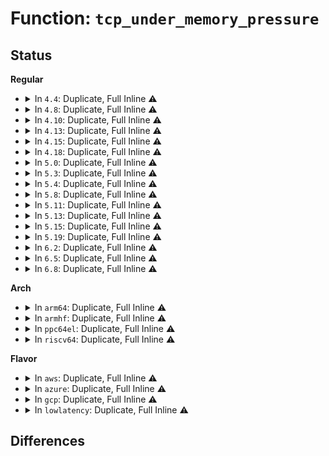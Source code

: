 # Function: <code>tcp_under_memory_pressure</code>

## Status
<b>Regular</b>
<ul>
<li>
<details>
<summary>In <code>4.4</code>: Duplicate, Full Inline ⚠️</summary>

**Collision:** Static Duplication

**Inline:** Full

**Transformation:** False

**Instances:**

```
In net/ipv4/tcp.c (ffffffff81768ea0)
Location: include/net/tcp.h:293
Inline: True
Inline callers:
  - net/ipv4/tcp.c:sk_stream_alloc_skb
```
```
In net/ipv4/tcp_input.c (ffffffff8176aa69)
Location: include/net/tcp.h:293
Inline: True
Inline callers:
  - net/ipv4/tcp_input.c:tcp_check_space
  - net/ipv4/tcp_input.c:tcp_try_rmem_schedule
  - net/ipv4/tcp_input.c:tcp_try_rmem_schedule
```
```
In net/ipv4/tcp_output.c (ffffffff81775d3e)
Location: include/net/tcp.h:293
Inline: True
Inline callers:
  - net/ipv4/tcp_output.c:__tcp_select_window
  - net/ipv4/tcp_output.c:tcp_send_fin
```
```
In net/ipv4/tcp_timer.c (ffffffff81779cf6)
Location: include/net/tcp.h:293
Inline: True
Inline callers:
  - net/ipv4/tcp_timer.c:tcp_delack_timer_handler
```
</details>
</li>
<li>
<details>
<summary>In <code>4.8</code>: Duplicate, Full Inline ⚠️</summary>

**Collision:** Static Duplication

**Inline:** Full

**Transformation:** False

**Instances:**

```
In net/ipv4/tcp.c (ffffffff817d5800)
Location: include/net/tcp.h:281
Inline: True
Inline callers:
  - net/ipv4/tcp.c:sk_stream_alloc_skb
```
```
In net/ipv4/tcp_input.c (ffffffff817dbd66)
Location: include/net/tcp.h:281
Inline: True
Inline callers:
  - net/ipv4/tcp_input.c:tcp_check_space
  - net/ipv4/tcp_input.c:tcp_try_rmem_schedule
  - net/ipv4/tcp_input.c:tcp_try_rmem_schedule
```
```
In net/ipv4/tcp_output.c (ffffffff817e62d7)
Location: include/net/tcp.h:281
Inline: True
Inline callers:
  - net/ipv4/tcp_output.c:tcp_send_fin
  - net/ipv4/tcp_output.c:__tcp_select_window
```
```
In net/ipv4/tcp_timer.c (ffffffff817e6ec6)
Location: include/net/tcp.h:281
Inline: True
Inline callers:
  - net/ipv4/tcp_timer.c:tcp_delack_timer_handler
```
</details>
</li>
<li>
<details>
<summary>In <code>4.10</code>: Duplicate, Full Inline ⚠️</summary>

**Collision:** Static Duplication

**Inline:** Full

**Transformation:** False

**Instances:**

```
In net/ipv4/tcp.c (ffffffff818057e0)
Location: include/net/tcp.h:279
Inline: True
Inline callers:
  - net/ipv4/tcp.c:sk_stream_alloc_skb
```
```
In net/ipv4/tcp_input.c (ffffffff8180be39)
Location: include/net/tcp.h:279
Inline: True
Inline callers:
  - net/ipv4/tcp_input.c:tcp_check_space
  - net/ipv4/tcp_input.c:tcp_prune_ofo_queue
```
```
In net/ipv4/tcp_output.c (ffffffff818169f7)
Location: include/net/tcp.h:279
Inline: True
Inline callers:
  - net/ipv4/tcp_output.c:tcp_send_fin
  - net/ipv4/tcp_output.c:__tcp_select_window
```
```
In net/ipv4/tcp_timer.c (ffffffff8181760c)
Location: include/net/tcp.h:279
Inline: True
Inline callers:
  - net/ipv4/tcp_timer.c:tcp_delack_timer_handler
```
</details>
</li>
<li>
<details>
<summary>In <code>4.13</code>: Duplicate, Full Inline ⚠️</summary>

**Collision:** Static Duplication

**Inline:** Full

**Transformation:** False

**Instances:**

```
In net/ipv4/tcp.c (ffffffff81825c80)
Location: include/net/tcp.h:286
Inline: True
Inline callers:
  - net/ipv4/tcp.c:sk_stream_alloc_skb
```
```
In net/ipv4/tcp_input.c (ffffffff81827f95)
Location: include/net/tcp.h:286
Inline: True
Inline callers:
  - net/ipv4/tcp_input.c:tcp_check_space
```
```
In net/ipv4/tcp_output.c (ffffffff81836d08)
Location: include/net/tcp.h:286
Inline: True
Inline callers:
  - net/ipv4/tcp_output.c:tcp_send_fin
  - net/ipv4/tcp_output.c:__tcp_select_window
```
```
In net/ipv4/tcp_timer.c (ffffffff81837aac)
Location: include/net/tcp.h:286
Inline: True
Inline callers:
  - net/ipv4/tcp_timer.c:tcp_delack_timer_handler
```
</details>
</li>
<li>
<details>
<summary>In <code>4.15</code>: Duplicate, Full Inline ⚠️</summary>

**Collision:** Static Duplication

**Inline:** Full

**Transformation:** False

**Instances:**

```
In net/ipv4/tcp.c (ffffffff818a3d30)
Location: include/net/tcp.h:254
Inline: True
Inline callers:
  - net/ipv4/tcp.c:sk_stream_alloc_skb
```
```
In net/ipv4/tcp_input.c (ffffffff818a74b0)
Location: include/net/tcp.h:254
Inline: True
Inline callers:
  - net/ipv4/tcp_input.c:tcp_check_space
```
```
In net/ipv4/tcp_output.c (ffffffff818b6283)
Location: include/net/tcp.h:254
Inline: True
Inline callers:
  - net/ipv4/tcp_output.c:tcp_send_fin
  - net/ipv4/tcp_output.c:__tcp_select_window
```
```
In net/ipv4/tcp_timer.c (ffffffff818b722a)
Location: include/net/tcp.h:254
Inline: True
Inline callers:
  - net/ipv4/tcp_timer.c:tcp_delack_timer_handler
```
</details>
</li>
<li>
<details>
<summary>In <code>4.18</code>: Duplicate, Full Inline ⚠️</summary>

**Collision:** Static Duplication

**Inline:** Full

**Transformation:** False

**Instances:**

```
In net/ipv4/tcp.c (ffffffff818f9a8e)
Location: include/net/tcp.h:255
Inline: True
Inline callers:
  - net/ipv4/tcp.c:sk_stream_alloc_skb
```
```
In net/ipv4/tcp_input.c (ffffffff81900333)
Location: include/net/tcp.h:255
Inline: True
Inline callers:
  - net/ipv4/tcp_input.c:tcp_check_space
```
```
In net/ipv4/tcp_output.c (ffffffff8190bac3)
Location: include/net/tcp.h:255
Inline: True
Inline callers:
  - net/ipv4/tcp_output.c:tcp_send_fin
  - net/ipv4/tcp_output.c:__tcp_select_window
```
```
In net/ipv4/tcp_timer.c (ffffffff8190cc26)
Location: include/net/tcp.h:255
Inline: True
Inline callers:
  - net/ipv4/tcp_timer.c:tcp_delack_timer_handler
```
</details>
</li>
<li>
<details>
<summary>In <code>5.0</code>: Duplicate, Full Inline ⚠️</summary>

**Collision:** Static Duplication

**Inline:** Full

**Transformation:** False

**Instances:**

```
In net/ipv4/tcp.c (ffffffff819279be)
Location: include/net/tcp.h:256
Inline: True
Inline callers:
  - net/ipv4/tcp.c:sk_stream_alloc_skb
```
```
In net/ipv4/tcp_input.c (ffffffff8192a743)
Location: include/net/tcp.h:256
Inline: True
Inline callers:
  - net/ipv4/tcp_input.c:tcp_check_space
```
```
In net/ipv4/tcp_output.c (ffffffff81939d93)
Location: include/net/tcp.h:256
Inline: True
Inline callers:
  - net/ipv4/tcp_output.c:tcp_send_fin
  - net/ipv4/tcp_output.c:__tcp_select_window
```
```
In net/ipv4/tcp_timer.c (ffffffff8193af35)
Location: include/net/tcp.h:256
Inline: True
Inline callers:
  - net/ipv4/tcp_timer.c:tcp_delack_timer_handler
```
</details>
</li>
<li>
<details>
<summary>In <code>5.3</code>: Duplicate, Full Inline ⚠️</summary>

**Collision:** Static Duplication

**Inline:** Full

**Transformation:** False

**Instances:**

```
In net/ipv4/tcp.c (ffffffff8198a8a5)
Location: include/net/tcp.h:255
Inline: True
Inline callers:
  - net/ipv4/tcp.c:sk_stream_alloc_skb
```
```
In net/ipv4/tcp_input.c (ffffffff8198d9b0)
Location: include/net/tcp.h:255
Inline: True
Inline callers:
  - net/ipv4/tcp_input.c:tcp_check_space
```
```
In net/ipv4/tcp_output.c (ffffffff8199e056)
Location: include/net/tcp.h:255
Inline: True
Inline callers:
  - net/ipv4/tcp_output.c:tcp_send_fin
  - net/ipv4/tcp_output.c:__tcp_select_window
```
```
In net/ipv4/tcp_timer.c (ffffffff8199f268)
Location: include/net/tcp.h:255
Inline: True
Inline callers:
  - net/ipv4/tcp_timer.c:tcp_delack_timer_handler
```
</details>
</li>
<li>
<details>
<summary>In <code>5.4</code>: Duplicate, Full Inline ⚠️</summary>

**Collision:** Static Duplication

**Inline:** Full

**Transformation:** False

**Instances:**

```
In net/ipv4/tcp.c (ffffffff819c1067)
Location: include/net/tcp.h:255
Inline: True
```
```
In net/ipv4/tcp_input.c (ffffffff819c4560)
Location: include/net/tcp.h:255
Inline: True
Inline callers:
  - net/ipv4/tcp_input.c:tcp_check_space
```
```
In net/ipv4/tcp_output.c (ffffffff819d4b16)
Location: include/net/tcp.h:255
Inline: True
Inline callers:
  - net/ipv4/tcp_output.c:tcp_send_fin
  - net/ipv4/tcp_output.c:__tcp_select_window
```
```
In net/ipv4/tcp_timer.c (ffffffff819d5e18)
Location: include/net/tcp.h:255
Inline: True
Inline callers:
  - net/ipv4/tcp_timer.c:tcp_delack_timer_handler
```
</details>
</li>
<li>
<details>
<summary>In <code>5.8</code>: Duplicate, Full Inline ⚠️</summary>

**Collision:** Static Duplication

**Inline:** Full

**Transformation:** False

**Instances:**

```
In net/ipv4/tcp.c (ffffffff81aac797)
Location: include/net/tcp.h:257
Inline: True
Inline callers:
  - net/ipv4/tcp.c:sk_stream_alloc_skb
```
```
In net/ipv4/tcp_input.c (ffffffff81ab32a0)
Location: include/net/tcp.h:257
Inline: True
Inline callers:
  - net/ipv4/tcp_input.c:tcp_check_space
  - net/ipv4/tcp_input.c:tcp_prune_queue
  - net/ipv4/tcp_input.c:tcp_prune_queue
  - net/ipv4/tcp_input.c:tcp_prune_ofo_queue
  - net/ipv4/tcp_input.c:tcp_grow_window
```
```
In net/ipv4/tcp_output.c (ffffffff81ac14d6)
Location: include/net/tcp.h:257
Inline: True
Inline callers:
  - net/ipv4/tcp_output.c:tcp_send_fin
  - net/ipv4/tcp_output.c:__tcp_select_window
```
```
In net/ipv4/tcp_timer.c (ffffffff81ac2cd8)
Location: include/net/tcp.h:257
Inline: True
Inline callers:
  - net/ipv4/tcp_timer.c:tcp_delack_timer_handler
```
</details>
</li>
<li>
<details>
<summary>In <code>5.11</code>: Duplicate, Full Inline ⚠️</summary>

**Collision:** Static Duplication

**Inline:** Full

**Transformation:** False

**Instances:**

```
In net/ipv4/tcp.c (ffffffff81ab40e7)
Location: include/net/tcp.h:258
Inline: True
Inline callers:
  - net/ipv4/tcp.c:sk_stream_alloc_skb
  - net/ipv4/tcp.c:tcp_poll
```
```
In net/ipv4/tcp_input.c (ffffffff81abe208)
Location: include/net/tcp.h:258
Inline: True
Inline callers:
  - net/ipv4/tcp_input.c:tcp_check_space
  - net/ipv4/tcp_input.c:tcp_prune_queue
  - net/ipv4/tcp_input.c:tcp_prune_queue
  - net/ipv4/tcp_input.c:tcp_prune_ofo_queue
  - net/ipv4/tcp_input.c:tcp_data_ready
  - net/ipv4/tcp_input.c:tcp_grow_window
```
```
In net/ipv4/tcp_output.c (ffffffff81accf46)
Location: include/net/tcp.h:258
Inline: True
Inline callers:
  - net/ipv4/tcp_output.c:tcp_send_fin
  - net/ipv4/tcp_output.c:__tcp_select_window
```
```
In net/ipv4/tcp_timer.c (ffffffff81ace768)
Location: include/net/tcp.h:258
Inline: True
Inline callers:
  - net/ipv4/tcp_timer.c:tcp_delack_timer_handler
```
```
In net/mptcp/protocol.c (ffffffff81bbea5b)
Location: include/net/tcp.h:258
Inline: True
Inline callers:
  - net/mptcp/protocol.c:__mptcp_subflow_push_pending
  - net/mptcp/protocol.c:mptcp_alloc_tx_skb
  - net/mptcp/protocol.c:__mptcp_clean_una
  - net/mptcp/protocol.c:__mptcp_wmem_reserve
```
</details>
</li>
<li>
<details>
<summary>In <code>5.13</code>: Duplicate, Full Inline ⚠️</summary>

**Collision:** Static Duplication

**Inline:** Full

**Transformation:** False

**Instances:**

```
In net/ipv4/tcp.c (ffffffff81a9f257)
Location: include/net/tcp.h:258
Inline: True
Inline callers:
  - net/ipv4/tcp.c:sk_stream_alloc_skb
  - net/ipv4/tcp.c:tcp_poll
```
```
In net/ipv4/tcp_input.c (ffffffff81aa92e8)
Location: include/net/tcp.h:258
Inline: True
Inline callers:
  - net/ipv4/tcp_input.c:tcp_check_space
  - net/ipv4/tcp_input.c:tcp_prune_ofo_queue
  - net/ipv4/tcp_input.c:tcp_data_ready
  - net/ipv4/tcp_input.c:tcp_grow_window
```
```
In net/ipv4/tcp_output.c (ffffffff81ab8116)
Location: include/net/tcp.h:258
Inline: True
Inline callers:
  - net/ipv4/tcp_output.c:tcp_send_fin
  - net/ipv4/tcp_output.c:__tcp_select_window
```
```
In net/ipv4/tcp_timer.c (ffffffff81ab9908)
Location: include/net/tcp.h:258
Inline: True
Inline callers:
  - net/ipv4/tcp_timer.c:tcp_delack_timer_handler
```
```
In net/mptcp/protocol.c (ffffffff81baf9b3)
Location: include/net/tcp.h:258
Inline: True
Inline callers:
  - net/mptcp/protocol.c:mptcp_sendmsg
  - net/mptcp/protocol.c:mptcp_sendmsg
  - net/mptcp/protocol.c:__mptcp_subflow_push_pending
  - net/mptcp/protocol.c:mptcp_alloc_tx_skb
  - net/mptcp/protocol.c:__mptcp_clean_una
```
</details>
</li>
<li>
<details>
<summary>In <code>5.15</code>: Duplicate, Full Inline ⚠️</summary>

**Collision:** Static Duplication

**Inline:** Full

**Transformation:** False

**Instances:**

```
In net/ipv4/tcp.c (ffffffff81b5b007)
Location: include/net/tcp.h:260
Inline: True
Inline callers:
  - net/ipv4/tcp.c:sk_stream_alloc_skb
  - net/ipv4/tcp.c:tcp_poll
```
```
In net/ipv4/tcp_input.c (ffffffff81b651d4)
Location: include/net/tcp.h:260
Inline: True
Inline callers:
  - net/ipv4/tcp_input.c:tcp_check_space
  - net/ipv4/tcp_input.c:tcp_prune_ofo_queue
  - net/ipv4/tcp_input.c:tcp_data_ready
  - net/ipv4/tcp_input.c:tcp_grow_window
```
```
In net/ipv4/tcp_output.c (ffffffff81b752f6)
Location: include/net/tcp.h:260
Inline: True
Inline callers:
  - net/ipv4/tcp_output.c:tcp_send_fin
  - net/ipv4/tcp_output.c:__tcp_select_window
```
```
In net/ipv4/tcp_timer.c (ffffffff81b76d42)
Location: include/net/tcp.h:260
Inline: True
Inline callers:
  - net/ipv4/tcp_timer.c:tcp_delack_timer_handler
```
```
In net/mptcp/protocol.c (ffffffff81c7d55b)
Location: include/net/tcp.h:260
Inline: True
Inline callers:
  - net/mptcp/protocol.c:mptcp_sendmsg
  - net/mptcp/protocol.c:mptcp_alloc_tx_skb
  - net/mptcp/protocol.c:__mptcp_clean_una
```
</details>
</li>
<li>
<details>
<summary>In <code>5.19</code>: Duplicate, Full Inline ⚠️</summary>

**Collision:** Static Duplication

**Inline:** Full

**Transformation:** False

**Instances:**

```
In net/ipv4/tcp.c (ffffffff81ce9a45)
Location: include/net/tcp.h:260
Inline: True
Inline callers:
  - net/ipv4/tcp.c:tcp_stream_alloc_skb
  - net/ipv4/tcp.c:tcp_poll
```
```
In net/ipv4/tcp_input.c (ffffffff81cf35a3)
Location: include/net/tcp.h:260
Inline: True
Inline callers:
  - net/ipv4/tcp_input.c:tcp_prune_ofo_queue
  - net/ipv4/tcp_input.c:tcp_data_ready
  - net/ipv4/tcp_input.c:tcp_try_rmem_schedule
  - net/ipv4/tcp_input.c:tcp_try_rmem_schedule
  - net/ipv4/tcp_input.c:tcp_grow_window
```
```
In net/ipv4/tcp_output.c (ffffffff81d04b5c)
Location: include/net/tcp.h:260
Inline: True
Inline callers:
  - net/ipv4/tcp_output.c:tcp_send_fin
  - net/ipv4/tcp_output.c:__tcp_select_window
```
```
In net/ipv4/tcp_timer.c (ffffffff81d065e8)
Location: include/net/tcp.h:260
Inline: True
Inline callers:
  - net/ipv4/tcp_timer.c:tcp_delack_timer_handler
```
```
In net/mptcp/protocol.c (ffffffff81e1ef13)
Location: include/net/tcp.h:260
Inline: True
Inline callers:
  - net/mptcp/protocol.c:mptcp_sendmsg_frag
  - net/mptcp/protocol.c:__mptcp_clean_una
```
</details>
</li>
<li>
<details>
<summary>In <code>6.2</code>: Duplicate, Full Inline ⚠️</summary>

**Collision:** Static Duplication

**Inline:** Full

**Transformation:** False

**Instances:**

```
In net/ipv4/tcp.c (ffffffff81ead1ce)
Location: include/net/tcp.h:262
Inline: True
Inline callers:
  - net/ipv4/tcp.c:tcp_poll
```
```
In net/ipv4/tcp_input.c (ffffffff81eb7bd8)
Location: include/net/tcp.h:262
Inline: True
Inline callers:
  - net/ipv4/tcp_input.c:tcp_prune_ofo_queue
  - net/ipv4/tcp_input.c:tcp_data_ready
  - net/ipv4/tcp_input.c:tcp_try_rmem_schedule
  - net/ipv4/tcp_input.c:tcp_try_rmem_schedule
  - net/ipv4/tcp_input.c:tcp_grow_window
```
```
In net/ipv4/tcp_output.c (ffffffff81ec9bac)
Location: include/net/tcp.h:262
Inline: True
Inline callers:
  - net/ipv4/tcp_output.c:tcp_send_fin
  - net/ipv4/tcp_output.c:__tcp_select_window
```
</details>
</li>
<li>
<details>
<summary>In <code>6.5</code>: Duplicate, Full Inline ⚠️</summary>

**Collision:** Static Duplication

**Inline:** Full

**Transformation:** False

**Instances:**

```
In net/ipv4/tcp.c (ffffffff81f0b8ee)
Location: include/net/tcp.h:261
Inline: True
Inline callers:
  - net/ipv4/tcp.c:tcp_poll
```
```
In net/ipv4/tcp_input.c (ffffffff81f15a08)
Location: include/net/tcp.h:261
Inline: True
Inline callers:
  - net/ipv4/tcp_input.c:tcp_prune_ofo_queue
  - net/ipv4/tcp_input.c:tcp_data_ready
  - net/ipv4/tcp_input.c:tcp_try_rmem_schedule
  - net/ipv4/tcp_input.c:tcp_try_rmem_schedule
  - net/ipv4/tcp_input.c:tcp_grow_window
```
```
In net/ipv4/tcp_output.c (ffffffff81f286fc)
Location: include/net/tcp.h:261
Inline: True
Inline callers:
  - net/ipv4/tcp_output.c:tcp_send_fin
  - net/ipv4/tcp_output.c:__tcp_select_window
  - net/ipv4/tcp_output.c:__tcp_select_window
```
</details>
</li>
<li>
<details>
<summary>In <code>6.8</code>: Duplicate, Full Inline ⚠️</summary>

**Collision:** Static Duplication

**Inline:** Full

**Transformation:** False

**Instances:**

```
In net/ipv4/tcp.c (ffffffff81fcf99e)
Location: include/net/tcp.h:272
Inline: True
Inline callers:
  - net/ipv4/tcp.c:tcp_poll
```
```
In net/ipv4/tcp_input.c (ffffffff81fda688)
Location: include/net/tcp.h:272
Inline: True
Inline callers:
  - net/ipv4/tcp_input.c:tcp_prune_ofo_queue
  - net/ipv4/tcp_input.c:tcp_data_ready
  - net/ipv4/tcp_input.c:tcp_try_rmem_schedule
  - net/ipv4/tcp_input.c:tcp_try_rmem_schedule
  - net/ipv4/tcp_input.c:tcp_grow_window
```
```
In net/ipv4/tcp_output.c (ffffffff81fed18c)
Location: include/net/tcp.h:272
Inline: True
Inline callers:
  - net/ipv4/tcp_output.c:tcp_send_fin
  - net/ipv4/tcp_output.c:__tcp_select_window
  - net/ipv4/tcp_output.c:__tcp_select_window
```
</details>
</li>
</ul>
<b>Arch</b>
<ul>
<li>
<details>
<summary>In <code>arm64</code>: Duplicate, Full Inline ⚠️</summary>

**Collision:** Static Duplication

**Inline:** Full

**Transformation:** False

**Instances:**

```
In net/ipv4/tcp.c (ffff800010c73fa8)
Location: include/net/tcp.h:255
Inline: True
Inline callers:
  - net/ipv4/tcp.c:sk_stream_alloc_skb
```
```
In net/ipv4/tcp_input.c (ffff800010c76f8c)
Location: include/net/tcp.h:255
Inline: True
Inline callers:
  - net/ipv4/tcp_input.c:tcp_check_space
```
```
In net/ipv4/tcp_output.c (ffff800010c87778)
Location: include/net/tcp.h:255
Inline: True
Inline callers:
  - net/ipv4/tcp_output.c:tcp_send_fin
  - net/ipv4/tcp_output.c:__tcp_select_window
```
```
In net/ipv4/tcp_timer.c (ffff800010c88d68)
Location: include/net/tcp.h:255
Inline: True
Inline callers:
  - net/ipv4/tcp_timer.c:tcp_delack_timer_handler
```
</details>
</li>
<li>
<details>
<summary>In <code>armhf</code>: Duplicate, Full Inline ⚠️</summary>

**Collision:** Static Duplication

**Inline:** Full

**Transformation:** False

**Instances:**

```
In net/ipv4/tcp.c (c0d825e8)
Location: include/net/tcp.h:255
Inline: True
Inline callers:
  - net/ipv4/tcp.c:sk_stream_alloc_skb
```
```
In net/ipv4/tcp_input.c (c0d854d0)
Location: include/net/tcp.h:255
Inline: True
Inline callers:
  - net/ipv4/tcp_input.c:tcp_check_space
  - net/ipv4/tcp_input.c:tcp_grow_window
```
```
In net/ipv4/tcp_output.c (c0d96aac)
Location: include/net/tcp.h:255
Inline: True
Inline callers:
  - net/ipv4/tcp_output.c:tcp_send_fin
  - net/ipv4/tcp_output.c:__tcp_select_window
```
```
In net/ipv4/tcp_timer.c (c0d97eb8)
Location: include/net/tcp.h:255
Inline: True
Inline callers:
  - net/ipv4/tcp_timer.c:tcp_delack_timer_handler
```
</details>
</li>
<li>
<details>
<summary>In <code>ppc64el</code>: Duplicate, Full Inline ⚠️</summary>

**Collision:** Static Duplication

**Inline:** Full

**Transformation:** False

**Instances:**

```
In net/ipv4/tcp.c (c000000000d7af40)
Location: include/net/tcp.h:255
Inline: True
Inline callers:
  - net/ipv4/tcp.c:sk_stream_alloc_skb
```
```
In net/ipv4/tcp_input.c (c000000000d7f204)
Location: include/net/tcp.h:255
Inline: True
Inline callers:
  - net/ipv4/tcp_input.c:tcp_check_space
```
```
In net/ipv4/tcp_output.c (c000000000d942e0)
Location: include/net/tcp.h:255
Inline: True
Inline callers:
  - net/ipv4/tcp_output.c:tcp_send_fin
  - net/ipv4/tcp_output.c:__tcp_select_window
```
```
In net/ipv4/tcp_timer.c (c000000000d95e80)
Location: include/net/tcp.h:255
Inline: True
Inline callers:
  - net/ipv4/tcp_timer.c:tcp_delack_timer_handler
```
</details>
</li>
<li>
<details>
<summary>In <code>riscv64</code>: Duplicate, Full Inline ⚠️</summary>

**Collision:** Static Duplication

**Inline:** Full

**Transformation:** False

**Instances:**

```
In net/ipv4/tcp.c (ffffffe0007d7554)
Location: include/net/tcp.h:255
Inline: True
```
```
In net/ipv4/tcp_input.c (ffffffe0007da1ee)
Location: include/net/tcp.h:255
Inline: True
Inline callers:
  - net/ipv4/tcp_input.c:tcp_check_space
```
```
In net/ipv4/tcp_output.c (ffffffe0007e8af4)
Location: include/net/tcp.h:255
Inline: True
Inline callers:
  - net/ipv4/tcp_output.c:tcp_send_fin
  - net/ipv4/tcp_output.c:__tcp_select_window
```
```
In net/ipv4/tcp_timer.c (ffffffe0007e9d7e)
Location: include/net/tcp.h:255
Inline: True
Inline callers:
  - net/ipv4/tcp_timer.c:tcp_delack_timer_handler
```
</details>
</li>
</ul>
<b>Flavor</b>
<ul>
<li>
<details>
<summary>In <code>aws</code>: Duplicate, Full Inline ⚠️</summary>

**Collision:** Static Duplication

**Inline:** Full

**Transformation:** False

**Instances:**

```
In net/ipv4/tcp.c (ffffffff81960ed7)
Location: include/net/tcp.h:255
Inline: True
```
```
In net/ipv4/tcp_input.c (ffffffff819643d0)
Location: include/net/tcp.h:255
Inline: True
Inline callers:
  - net/ipv4/tcp_input.c:tcp_check_space
```
```
In net/ipv4/tcp_output.c (ffffffff81974986)
Location: include/net/tcp.h:255
Inline: True
Inline callers:
  - net/ipv4/tcp_output.c:tcp_send_fin
  - net/ipv4/tcp_output.c:__tcp_select_window
```
```
In net/ipv4/tcp_timer.c (ffffffff81975c88)
Location: include/net/tcp.h:255
Inline: True
Inline callers:
  - net/ipv4/tcp_timer.c:tcp_delack_timer_handler
```
</details>
</li>
<li>
<details>
<summary>In <code>azure</code>: Duplicate, Full Inline ⚠️</summary>

**Collision:** Static Duplication

**Inline:** Full

**Transformation:** False

**Instances:**

```
In net/ipv4/tcp.c (ffffffff8191a9c7)
Location: include/net/tcp.h:255
Inline: True
```
```
In net/ipv4/tcp_input.c (ffffffff8191dec0)
Location: include/net/tcp.h:255
Inline: True
Inline callers:
  - net/ipv4/tcp_input.c:tcp_check_space
```
```
In net/ipv4/tcp_output.c (ffffffff8192e446)
Location: include/net/tcp.h:255
Inline: True
Inline callers:
  - net/ipv4/tcp_output.c:tcp_send_fin
  - net/ipv4/tcp_output.c:__tcp_select_window
```
```
In net/ipv4/tcp_timer.c (ffffffff8192f748)
Location: include/net/tcp.h:255
Inline: True
Inline callers:
  - net/ipv4/tcp_timer.c:tcp_delack_timer_handler
```
</details>
</li>
<li>
<details>
<summary>In <code>gcp</code>: Duplicate, Full Inline ⚠️</summary>

**Collision:** Static Duplication

**Inline:** Full

**Transformation:** False

**Instances:**

```
In net/ipv4/tcp.c (ffffffff819cb6a7)
Location: include/net/tcp.h:255
Inline: True
```
```
In net/ipv4/tcp_input.c (ffffffff819ceba0)
Location: include/net/tcp.h:255
Inline: True
Inline callers:
  - net/ipv4/tcp_input.c:tcp_check_space
```
```
In net/ipv4/tcp_output.c (ffffffff819df156)
Location: include/net/tcp.h:255
Inline: True
Inline callers:
  - net/ipv4/tcp_output.c:tcp_send_fin
  - net/ipv4/tcp_output.c:__tcp_select_window
```
```
In net/ipv4/tcp_timer.c (ffffffff819e0458)
Location: include/net/tcp.h:255
Inline: True
Inline callers:
  - net/ipv4/tcp_timer.c:tcp_delack_timer_handler
```
</details>
</li>
<li>
<details>
<summary>In <code>lowlatency</code>: Duplicate, Full Inline ⚠️</summary>

**Collision:** Static Duplication

**Inline:** Full

**Transformation:** False

**Instances:**

```
In net/ipv4/tcp.c (ffffffff819d5237)
Location: include/net/tcp.h:255
Inline: True
```
```
In net/ipv4/tcp_input.c (ffffffff819d8730)
Location: include/net/tcp.h:255
Inline: True
Inline callers:
  - net/ipv4/tcp_input.c:tcp_check_space
```
```
In net/ipv4/tcp_output.c (ffffffff819e8df6)
Location: include/net/tcp.h:255
Inline: True
Inline callers:
  - net/ipv4/tcp_output.c:tcp_send_fin
  - net/ipv4/tcp_output.c:__tcp_select_window
```
```
In net/ipv4/tcp_timer.c (ffffffff819ea118)
Location: include/net/tcp.h:255
Inline: True
Inline callers:
  - net/ipv4/tcp_timer.c:tcp_delack_timer_handler
```
</details>
</li>
</ul>

## Differences
